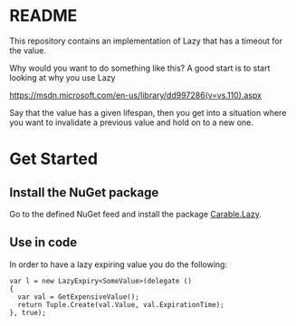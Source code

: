 # README #

This repository contains an implementation of Lazy<T> that has a timeout for the value.

Why would you want to do something like this? A good start is to start looking at why you use Lazy<T>

https://msdn.microsoft.com/en-us/library/dd997286(v=vs.110).aspx

Say that the value has a given lifespan, then you get into a situation where you want to invalidate a previous value and hold on to a new one.

# Get Started

## Install the NuGet package

Go to the defined NuGet feed and install the package [Carable.Lazy](https://www.myget.org/feed/carable/package/nuget/Carable.Lazy).

## Use in code

In order to have a lazy expiring value you do the following:

```
var l = new LazyExpiry<SomeValue>(delegate () 
{
  var val = GetExpensiveValue();
  return Tuple.Create(val.Value, val.ExpirationTime);
}, true);
```